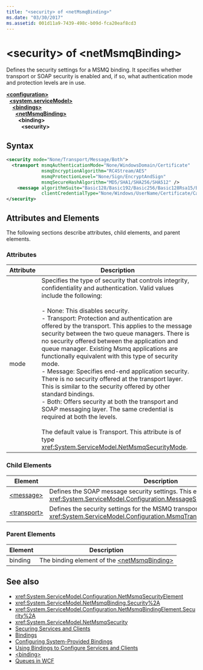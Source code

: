 ```yaml
---
title: "<security> of <netMsmqBinding>"
ms.date: "03/30/2017"
ms.assetid: 001d11a9-7439-498c-b09d-fca20eaf8cd3
---
```

# \<security> of \<netMsmqBinding>
Defines the security settings for a MSMQ binding. It specifies whether transport or SOAP security is enabled and, if so, what authentication mode and protection levels are in use.  
  
[**\<configuration>**](../configuration-element.md)\
&nbsp;&nbsp;[**\<system.serviceModel>**](system-servicemodel.md)\
&nbsp;&nbsp;&nbsp;&nbsp;[**\<bindings>**](bindings.md)\
&nbsp;&nbsp;&nbsp;&nbsp;&nbsp;&nbsp;[**\<netMsmqBinding>**](netmsmqbinding.md)\
&nbsp;&nbsp;&nbsp;&nbsp;&nbsp;&nbsp;&nbsp;&nbsp;**\<binding>**\
&nbsp;&nbsp;&nbsp;&nbsp;&nbsp;&nbsp;&nbsp;&nbsp;&nbsp;&nbsp;**\<security>**  
  
## Syntax  
  
```xml  
<security mode="None/Transport/Message/Both">
  <transport msmqAuthenticationMode="None/WindowsDomain/Certificate"
             msmqEncryptionAlgorithm="RC4Stream/AES"
             msmqProtectionLevel="None/Sign/EncryptAndSign"
             msmqSecureHashAlgorithm="MD5/SHA1/SHA256/SHA512" />
    <message algorithmSuite="Basic128/Basic192/Basic256/Basic128Rsa15/Basic256Rsa15/TripleDes/TripleDesRsa15/Basic128Sha256/Basic192Sha256/TripleDesSha256/Basic128Sha256Rsa15/Basic192Sha256Rsa15/Basic256Sha256Rsa15/TripleDesSha256Rsa15"
             clientCredentialType="None/Windows/UserName/Certificate/CardSpace" />
</security>
```  
  
## Attributes and Elements  
 The following sections describe attributes, child elements, and parent elements.  
  
### Attributes  
  
|Attribute|Description|  
|---------------|-----------------|  
|mode|Specifies the type of security that controls integrity, confidentiality and authentication. Valid values include the following:<br /><br /> -   None: This disables security.<br />-   Transport: Protection and authentication are offered by the transport. This applies to the message security between the two queue managers. There is no security offered between the application and queue manager. Existing Msmq applications are functionally equivalent with this type of security mode.<br />-   Message: Specifies end-end application security. There is no security offered at the transport layer. This is similar to the security offered by other standard bindings.<br />-   Both: Offers security at both the transport and SOAP messaging layer. The same credential is required at both the levels.<br /><br /> The default value is Transport. This attribute is of type <xref:System.ServiceModel.NetMsmqSecurityMode>.|  
  
### Child Elements  
  
|Element|Description|  
|-------------|-----------------|  
|[\<message>](message-of-netmsmqbinding.md)|Defines the SOAP message security settings. This element is of type <xref:System.ServiceModel.Configuration.MessageSecurityOverMsmqElement>.|  
|[\<transport>](transport-of-netmsmqbinding.md)|Defines the security settings for the MSMQ transport. This element is of type <xref:System.ServiceModel.Configuration.MsmqTransportSecurityElement>.|  
  
### Parent Elements  
  
|Element|Description|  
|-------------|-----------------|  
|binding|The binding element of the [\<netMsmqBinding>](netmsmqbinding.md)|  
  
## See also

- <xref:System.ServiceModel.Configuration.NetMsmqSecurityElement>
- <xref:System.ServiceModel.NetMsmqBinding.Security%2A>
- <xref:System.ServiceModel.Configuration.NetMsmqBindingElement.Security%2A>
- <xref:System.ServiceModel.NetMsmqSecurity>
- [Securing Services and Clients](../../../wcf/feature-details/securing-services-and-clients.md)
- [Bindings](../../../wcf/bindings.md)
- [Configuring System-Provided Bindings](../../../wcf/feature-details/configuring-system-provided-bindings.md)
- [Using Bindings to Configure Services and Clients](../../../wcf/using-bindings-to-configure-services-and-clients.md)
- [\<binding>](../../../misc/binding.md)
- [Queues in WCF](../../../wcf/feature-details/queues-in-wcf.md)
